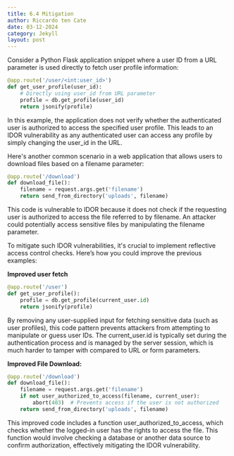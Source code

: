 ```yaml
---
title: 6.4 Mitigation
author: Riccardo ten Cate
date: 03-12-2024
category: Jekyll
layout: post
---
```


Consider a Python Flask application snippet where a user ID from a URL parameter is used directly to fetch user profile information:

```python
@app.route('/user/<int:user_id>')
def get_user_profile(user_id):
    # Directly using user_id from URL parameter
    profile = db.get_profile(user_id)
    return jsonify(profile)
```

In this example, the application does not verify whether the authenticated user is authorized to access the specified user profile. This leads to an IDOR vulnerability as any authenticated user can access any profile by simply changing the user_id in the URL.

Here's another common scenario in a web application that allows users to download files based on a filename parameter:

```python
@app.route('/download')
def download_file():
    filename = request.args.get('filename')
    return send_from_directory('uploads', filename)
```

This code is vulnerable to IDOR because it does not check if the requesting user is authorized to access the file referred to by filename. An attacker could potentially access sensitive files by manipulating the filename parameter.

To mitigate such IDOR vulnerabilities, it's crucial to implement reflective access control checks. Here’s how you could improve the previous examples:

**Improved user fetch**

```python
@app.route('/user')
def get_user_profile():
    profile = db.get_profile(current_user.id)
    return jsonify(profile)
```
By removing any user-supplied input for fetching sensitive data (such as user profiles), this code pattern prevents attackers from attempting to manipulate or guess user IDs. The current_user.id is typically set during the authentication process and is managed by the server session, which is much harder to tamper with compared to URL or form parameters.

**Improved File Download:**

```python
@app.route('/download')
def download_file():
    filename = request.args.get('filename')
    if not user_authorized_to_access(filename, current_user):
        abort(403)  # Prevents access if the user is not authorized
    return send_from_directory('uploads', filename)
```

This improved code includes a function user_authorized_to_access, which checks whether the logged-in user has the rights to access the file. This function would involve checking a database or another data source to confirm authorization, effectively mitigating the IDOR vulnerability.